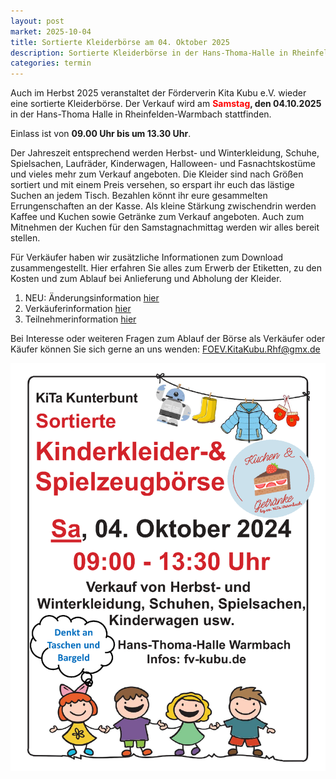 ```yaml
---
layout: post
market: 2025-10-04
title: Sortierte Kleiderbörse am 04. Oktober 2025
description: Sortierte Kleiderbörse in der Hans-Thoma-Halle in Rheinfelden/Warmbach am 04. Oktober 2025
categories: termin
---
```


Auch im Herbst 2025 veranstaltet der Förderverin Kita Kubu e.V. wieder eine sortierte Kleiderbörse.
Der Verkauf wird am **<span style="color:red;">Samstag</span>, den 04.10.2025** in der Hans-Thoma Halle in Rheinfelden-Warmbach stattfinden.

Einlass ist von **09.00 Uhr bis um 13.30 Uhr**. 

Der Jahreszeit entsprechend werden Herbst- und Winterkleidung, Schuhe, Spielsachen, Laufräder, Kinderwagen, Halloween- und Fasnachtskostüme und vieles mehr zum Verkauf angeboten. Die Kleider sind nach Größen sortiert und mit einem Preis versehen, so erspart ihr euch das lästige Suchen an jedem Tisch. Bezahlen könnt ihr eure gesammelten Errungenschaften an der Kasse.
Als kleine Stärkung zwischendrin werden Kaffee und Kuchen sowie Getränke zum Verkauf angeboten. 
Auch zum Mitnehmen der Kuchen für den Samstagnachmittag werden wir alles bereit stellen.

Für Verkäufer haben wir zusätzliche Informationen zum Download zusammengestellt. Hier erfahren Sie alles zum Erwerb der Etiketten, zu den Kosten und zum Ablauf bei Anlieferung und Abholung der Kleider.
1. NEU: Änderungsinformation [hier](/docs/202510_Allgemeine_Informtion_Änderungen.pdf)
2. Verkäuferinformation [hier](/docs/202510_Allgemeine_Verkäuferinfo.pdf)
3. Teilnehmerinformation [hier](/docs/202510_Allgemeine_Teilnehmerinfo.pdf)

Bei Interesse oder weiteren Fragen zum Ablauf der Börse als Verkäufer oder Käufer können Sie sich gerne an uns wenden:
<FOEV.KitaKubu.Rhf@gmx.de>

![Sortierte Kleidung](/images/202510_Plakat.png)
